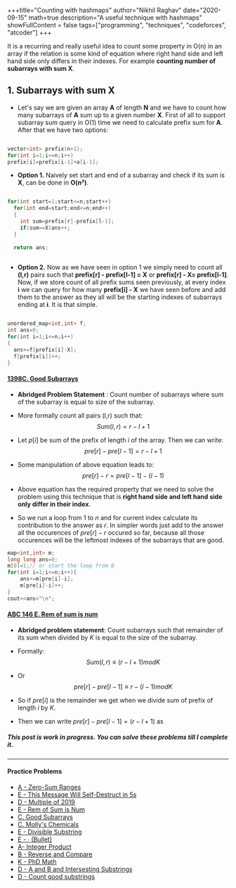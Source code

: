 +++title="Counting with hashmaps"
author="Nikhil Raghav"
date="2020-09-15"
math=true
description="A useful technique with hashmaps"
showFullContent = false
tags=["programming", "techniques", "codeforces", "atcoder"]
+++

It is a recurring and really useful idea to count some property in O(n) in an array if the relation is some kind of equation where right hand side and left hand side only differs in their indexes. For example __counting number of subarrays with sum X__.

## 1. Subarrays with sum X

- Let's say we are given an array __A__ of length __N__ and we have to count how many subarrays of __A__ sum up to a given number __X__. First of all to support subarray sum query in O(1) time we need to calculate prefix sum for __A__. After that we have two options:

```cpp

vector<int> prefix(n+1);
for(int i=1;i<=n;i++)
prefix[i]=prefix[i-1]+a[i-1];

```
-  __Option 1.__ Naively set start and end of a subarray and check if its sum is __X__, can be done in __O(n²)__.
```cpp

for(int start=1;start<=n;start++)
  for(int end=start;end<=n;end++)
  {
    int sum=prefix[r]-prefix[l-1];
    if(sum==X)ans++;
  }
  
  return ans;
  
```

- __Option 2.__ Now as we have seen in option 1 we simply need to count all __(l,r)__ pairs such that __prefix[r] - prefix[l-1] = X__ or __prefix[r] - X= prefix[l-1]__. Now, if we store count of all prefix sums seen previously, at every index __i__ we can query for how many __prefix[i] - X__  we have seen before and add them to the answer as they all will be the starting indexes of subarrays ending at __i__. It is that simple.


```cpp

unordered_map<int,int> f;
int ans=0;
for(int i=1;i<=n;i++)
{
  ans+=f[prefix[i]-X];
  f[prefix[i]]++;
}

```

#### [1398C. Good Subarrays](https://codeforces.com/contest/1398/problem/C)
- __Abridged Problem Statement__ : Count number of subarrays where sum of the subarray is equal to size of the subarray.
- More formally count all pairs (l,r) such that:
	$$ Sum(l,r)=r-l+1 $$

- Let $p[i]$ be sum of the prefix of length $i$ of the array. Then we can write:
	$$ pre[r]-pre[l-1] = r-l+1$$
- Some manipulation of above equation leads to:
	$$ pre[r]-r = pre[l-1]-(l-1) $$
- Above equation has the required property that we need to solve the problem using this technique that is __right hand side and left hand side only differ in their index__.
- So we run a loop from $1$ to $n$ and for current index calculate its contribution to the answer as $r$. In simpler words just add to the answer all the occurences of $pre[r]-r$ occured so far, because all those occurences will be the leftmost indexes of the subarrays that are good.

```cpp
map<int,int> m;
long long ans=0;
m[0]=1;// or start the loop from 0
for(int i=1;i<=n;i++){
	ans+=m[pre[i]-i];
	m[pre[i]-i]++;
}
cout<<ans<"\n";
```
#### [ABC 146 E. Rem of sum is num](https://atcoder.jp/contests/abc146_e)
- __Abridged problem statement__: Count subarrays such that remainder of its sum when divided by $K$ is equal to the size of the subarray.
- Formally:
	$$Sum(l,r)\equiv (r-l+1) mod K$$

- Or $$pre[r]-pre[l-1]\equiv r-(l-1) mod K$$
- So if $pre[i]$ is the remainder we get when we divide sum of prefix of length $i$ by $K$.
- Then we can write $pre[r]-pre[l-1] = (r-l+1)$ as 




##### This post is work in progress. You can solve these problems till I complete it.

---

#### Practice Problems
- [A - Zero-Sum Ranges](https://atcoder.jp/contests/agc023/tasks/agc023_a)
- [E - This Message Will Self-Destruct in 5s](https://atcoder.jp/contests/abc166/tasks/abc166_e)
- [D - Multiple of 2019](https://atcoder.jp/contests/abc164/tasks/abc164_d)
- [E - Rem of Sum is Num](https://atcoder.jp/contests/abc146/tasks/abc146_e)
- [C. Good Subarrays](https://codeforces.com/contest/1398/problem/C)
- [C. Molly's Chemicals](https://codeforces.com/problemset/problem/776/C)
- [E - Divisible Substring](https://atcoder.jp/contests/abc158/tasks/abc158_e)
- [E - ∙ (Bullet)](https://atcoder.jp/contests/abc168/tasks/abc168_e)
- [A- Integer Product](https://atcoder.jp/contest/agc047/tasks/agc047_a)
- [B - Reverse and Compare](https://atcoder.jp/contests/agc019/tasks/agc019_b)
- [K - PhD Math](https://codeforces.com/gym/100814/problem/K)
- [D - A and B and Intersesting Substrings](https://codeforces.com/contest/519/problem/D)
- [D - Count good substrings](https://codeforces.com/contest/451/problem/D)
